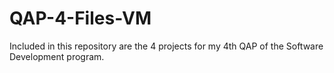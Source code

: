# QAP-4-Files-VM

Included in this repository are the 4 projects for my 4th QAP of the Software Development program.
